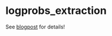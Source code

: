 # logprobs_extraction

See [blogpost](https://zswitten.github.io/2023/04/16/just-ask-for-logprobs.html) for details!
